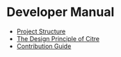 # Developer Manual

- [Project Structure](project-structure.md)
- [The Design Principle of Citre](design-principle.md)
- [Contribution Guide](contribution-guide.md)
